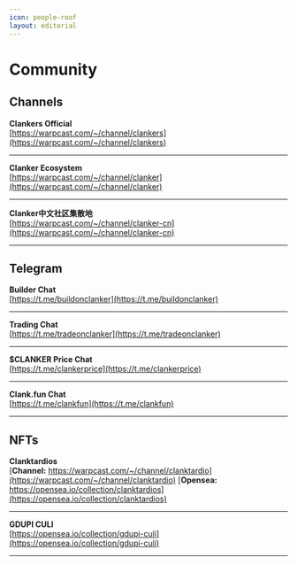 ```yaml
---
icon: people-roof
layout: editorial
---
```


# Community

## Channels

**Clankers Official**\
[https://warpcast.com/~/channel/clankers](https://warpcast.com/~/channel/clankers)

***

**Clanker Ecosystem**\
[https://warpcast.com/~/channel/clanker](https://warpcast.com/~/channel/clanker)

***

**Clanker中文社区集散地**\
[https://warpcast.com/~/channel/clanker-cn](https://warpcast.com/~/channel/clanker-cn)

***

## Telegram

**Builder Chat**\
[https://t.me/buildonclanker](https://t.me/buildonclanker)

***

**Trading Chat**\
[https://t.me/tradeonclanker](https://t.me/tradeonclanker)

***

**$CLANKER Price Chat**\
[https://t.me/clankerprice](https://t.me/clankerprice)

***

**Clank.fun Chat**\
[https://t.me/clankfun](https://t.me/clankfun)

***

## NFTs

**Clanktardios**\
[**Channel:** https://warpcast.com/~/channel/clanktardio](https://warpcast.com/~/channel/clanktardio)
[**Opensea:** https://opensea.io/collection/clanktardios](https://opensea.io/collection/clanktardios)

***

**GDUPI CULI**\
[https://opensea.io/collection/gdupi-culi](https://opensea.io/collection/gdupi-culi)

***